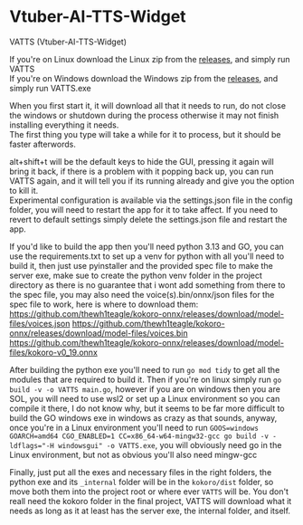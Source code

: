 # Vtuber-AI-TTS-Widget
VATTS (Vtuber-AI-TTS-Widget)

If you're on Linux download the Linux zip from the [releases](https://github.com/KCkingcollin/Vtuber-AI-TTS-Widget/releases), and simply run VATTS\
If you're on Windows download the Windows zip from the [releases](https://github.com/KCkingcollin/Vtuber-AI-TTS-Widget/releases), and simply run VATTS.exe

When you first start it, it will download all that it needs to run, do not close the windows or shutdown during the process otherwise it may not finish installing everything it needs.\
The first thing you type will take a while for it to process, but it should be faster afterwords.

alt+shift+t will be the default keys to hide the GUI, pressing it again will bring it back, if there is a problem with it popping back up, you can run VATTS again, and it will tell you if its running already and give you the option to kill it.\
Experimental configuration is available via the settings.json file in the config folder, you will need to restart the app for it to take affect.
If you need to revert to default settings simply delete the settings.json file and restart the app.

If you'd like to build the app then you'll need python 3.13 and GO, you can use the requirements.txt to set up a venv for python with all you'll need to build it, then just use pyinstaller and the provided spec file to make the server exe, make sue to create the python venv folder in the project directory as there is no guarantee that i wont add something from there to the spec file, you may also need the voice(s).bin/onnx/json files for the spec file to work, here is where to download them:
https://github.com/thewh1teagle/kokoro-onnx/releases/download/model-files/voices.json
https://github.com/thewh1teagle/kokoro-onnx/releases/download/model-files/voices.bin
https://github.com/thewh1teagle/kokoro-onnx/releases/download/model-files/kokoro-v0_19.onnx

After building the python exe you'll need to run ```go mod tidy``` to get all the modules that are required to build it. Then if you're on linux simply run ```go build -v -o VATTS main.go```, however if you are on windows then you are SOL, you will need to use wsl2 or set up a Linux environment so you can compile it there, I do not know why, but it seems to be far more difficult to build the GO windows exe in windows as crazy as that sounds, anyway,  once you're in a Linux environment you'll need to run ```GOOS=windows GOARCH=amd64 CGO_ENABLED=1 CC=x86_64-w64-mingw32-gcc go build -v -ldflags="-H windowsgui" -o VATTS.exe```, you will obviously need go in the Linux environment, but not as obvious you'll also need mingw-gcc

Finally, just put all the exes and necessary files in the right folders, the python exe and its `_internal` folder will be in the `kokoro/dist` folder, so move both them into the project root or where ever `VATTS` will be. You don't reall need the kokoro folder in the final project, VATTS will download what it needs as long as it at least has the server exe, the internal folder, and itself.

